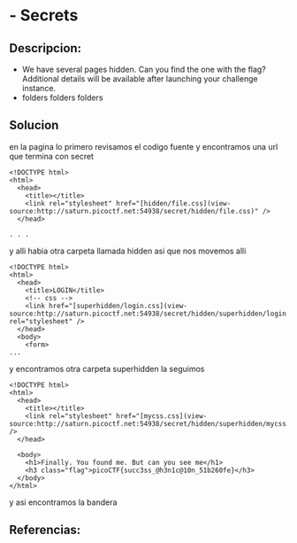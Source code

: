 #  - Secrets

## Descripcion:
* We have several pages hidden. Can you find the one with the flag?
Additional details will be available after launching your challenge instance.
* folders folders folders

## Solucion
en la pagina lo primero revisamos el codigo fuente y  encontramos una url que termina con secret
```
<!DOCTYPE html>
<html>
  <head>
    <title></title>
    <link rel="stylesheet" href="[hidden/file.css](view-source:http://saturn.picoctf.net:54938/secret/hidden/file.css)" />
  </head>

. . .

```
y alli habia otra carpeta llamada hidden asi que nos movemos alli
```
<!DOCTYPE html>
<html>
  <head>
    <title>LOGIN</title>
    <!-- css -->
    <link href="[superhidden/login.css](view-source:http://saturn.picoctf.net:54938/secret/hidden/superhidden/login.css)" rel="stylesheet" />
  </head>
  <body>
    <form>
...
```
y encontramos otra carpeta superhidden la seguimos
```
<!DOCTYPE html>
<html>
  <head>
    <title></title>
    <link rel="stylesheet" href="[mycss.css](view-source:http://saturn.picoctf.net:54938/secret/hidden/superhidden/mycss.css)" />
  </head>

  <body>
    <h1>Finally. You found me. But can you see me</h1>
    <h3 class="flag">picoCTF{succ3ss_@h3n1c@10n_51b260fe}</h3>
  </body>
</html>
```
y asi encontramos la bandera
## Referencias: